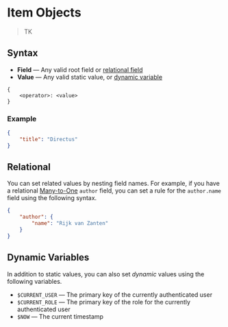 # Item Objects

> TK

## Syntax

-   **Field** — Any valid root field or [relational field](#)
-   **Value** — Any valid static value, or [dynamic variable](#)

```
{
	<operator>: <value>
}
```

### Example

```json
{
	"title": "Directus"
}
```

## Relational

You can set related values by nesting field names. For example, if you have a relational
[Many-to-One](#) `author` field, you can set a rule for the `author.name` field using the following
syntax.

```json
{
	"author": {
		"name": "Rijk van Zanten"
	}
}
```

## Dynamic Variables

In addition to static values, you can also set _dynamic_ values using the following variables.

-   `$CURRENT_USER` — The primary key of the currently authenticated user
-   `$CURRENT_ROLE` — The primary key of the role for the currently authenticated user
-   `$NOW` — The current timestamp
